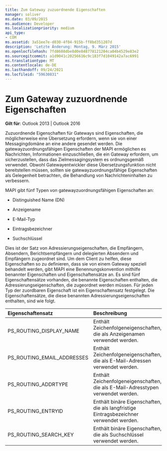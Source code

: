 ```yaml
---
title: Zum Gateway zuzuordnende Eigenschaften
manager: soliver
ms.date: 03/09/2015
ms.audience: Developer
ms.localizationpriority: medium
api_type:
- COM
ms.assetid: 3a51ee7e-d030-4f04-915b-ff8bd351207d
description: 'Letzte Änderung: Montag, 9. März 2015'
ms.openlocfilehash: 7fd8608dbe8d0e848778121204ca04b4529e83e2
ms.sourcegitcommit: a1d9041c20256616c9c183f7d1049142a7ac6991
ms.translationtype: MT
ms.contentlocale: de-DE
ms.lasthandoff: 09/24/2021
ms.locfileid: "59630831"
---
```

# <a name="gateway-mappable-properties"></a>Zum Gateway zuzuordnende Eigenschaften

**Gilt für**: Outlook 2013 | Outlook 2016 
  
Zuzuordnende Eigenschaften für Gateways sind Eigenschaften, die möglicherweise eine Übersetzung erfordern, wenn sie von einer Messagingdomäne an eine andere gesendet werden. Die gatewayzuordnungsfähigen Eigenschaften der MAPI ermöglichen es Nachrichten, Informationen einzuschließen, die ein Gateway erfordern, um sicherzustellen, dass das Zielmessagingsystem es ordnungsgemäß verwendet. Obwohl Gatewayentwickler diese Übersetzungsfunktion nicht bereitstellen müssen, sollten sie gatewayzuordnungsfähige Eigenschaften als Gelegenheit betrachten, die Behandlung von Nachrichteninhalten zu verbessern.
  
MAPI gibt fünf Typen von gatewayzuordnungsfähigen Eigenschaften an:
  
- Distinguished Name (DN)
    
- Anzeigename
    
- E-Mail-Typ
    
- Eintragsbezeichner
    
- Suchschlüssel
    
Dies ist der Satz von Adressierungseigenschaften, die Empfängern, Absendern, Berichtsempfängern und delegierten Absendern und Empfängern zugeordnet sind. Um dem Client zu helfen, diese Eigenschaften so zu definieren, dass sie von einem Gateway speziell behandelt werden, gibt MAPI eine Benennungskonvention mithilfe benannter Eigenschaften und Eigenschaftensätze an. Es sind fünf Eigenschaftensätze vorhanden, die benannte Eigenschaften enthalten, die Adressierungseigenschaften, die zugeordnet werden müssen. Für jeden Typ der zuordbaren Eigenschaft ist ein Eigenschaftensatz festgelegt. Die Eigenschaftensätze, die diese benannten Adressierungseigenschaften enthalten, sind wie folgt.
  
|**Eigenschaftensatz**|**Beschreibung**|
|:-----|:-----|
|PS_ROUTING_DISPLAY_NAME  <br/> |Enthält Zeichenfolgeneigenschaften, die als Anzeigenamen verwendet werden.  <br/> |
|PS_ROUTING_EMAIL_ADDRESSES  <br/> |Enthält Zeichenfolgeneigenschaften, die als E-Mail-Adressen verwendet werden.  <br/> |
|PS_ROUTING_ADDRTYPE  <br/> |Enthält Zeichenfolgeneigenschaften, die als E-Mail-Adresstypen verwendet werden.  <br/> |
|PS_ROUTING_ENTRYID  <br/> |Enthält binäre Eigenschaften, die als langfristige Eintragsbezeichner verwendet werden.  <br/> |
|PS_ROUTING_SEARCH_KEY  <br/> |Enthält binäre Eigenschaften, die als Suchschlüssel verwendet werden.  <br/> |
   

